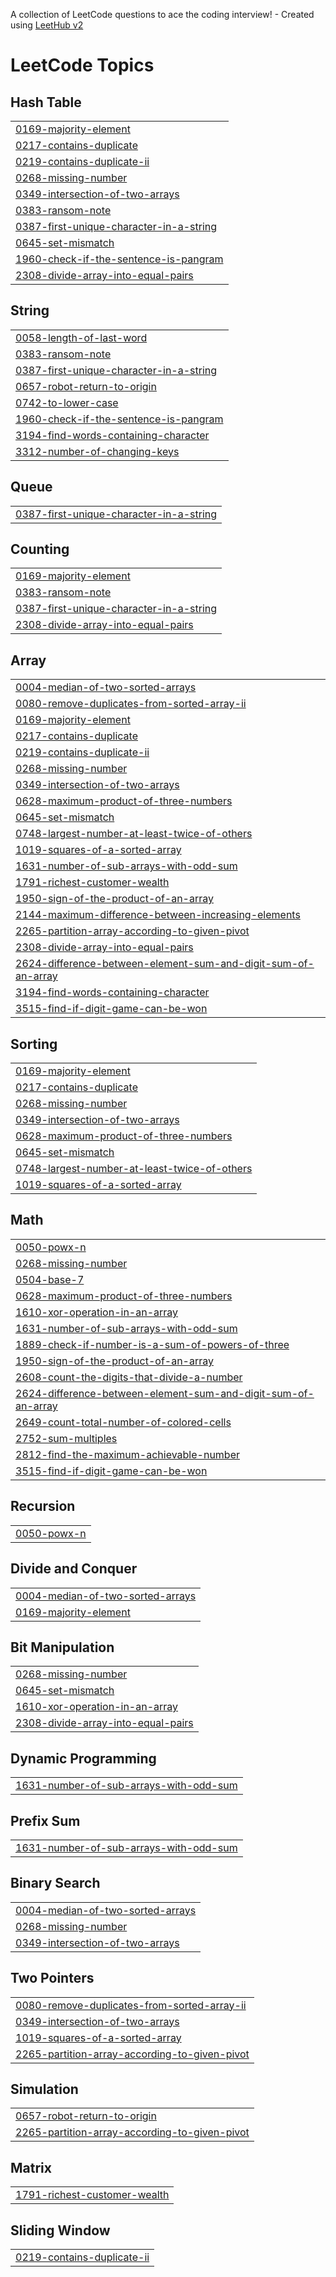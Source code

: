 A collection of LeetCode questions to ace the coding interview! - Created using [LeetHub v2](https://github.com/arunbhardwaj/LeetHub-2.0)
<!---LeetCode Topics Start-->
# LeetCode Topics
## Hash Table
|  |
| ------- |
| [0169-majority-element](https://github.com/Deepak-Balaji07/Leetcode-Problems/tree/master/0169-majority-element) |
| [0217-contains-duplicate](https://github.com/Deepak-Balaji07/Leetcode-Problems/tree/master/0217-contains-duplicate) |
| [0219-contains-duplicate-ii](https://github.com/Deepak-Balaji07/Leetcode-Problems/tree/master/0219-contains-duplicate-ii) |
| [0268-missing-number](https://github.com/Deepak-Balaji07/Leetcode-Problems/tree/master/0268-missing-number) |
| [0349-intersection-of-two-arrays](https://github.com/Deepak-Balaji07/Leetcode-Problems/tree/master/0349-intersection-of-two-arrays) |
| [0383-ransom-note](https://github.com/Deepak-Balaji07/Leetcode-Problems/tree/master/0383-ransom-note) |
| [0387-first-unique-character-in-a-string](https://github.com/Deepak-Balaji07/Leetcode-Problems/tree/master/0387-first-unique-character-in-a-string) |
| [0645-set-mismatch](https://github.com/Deepak-Balaji07/Leetcode-Problems/tree/master/0645-set-mismatch) |
| [1960-check-if-the-sentence-is-pangram](https://github.com/Deepak-Balaji07/Leetcode-Problems/tree/master/1960-check-if-the-sentence-is-pangram) |
| [2308-divide-array-into-equal-pairs](https://github.com/Deepak-Balaji07/Leetcode-Problems/tree/master/2308-divide-array-into-equal-pairs) |
## String
|  |
| ------- |
| [0058-length-of-last-word](https://github.com/Deepak-Balaji07/Leetcode-Problems/tree/master/0058-length-of-last-word) |
| [0383-ransom-note](https://github.com/Deepak-Balaji07/Leetcode-Problems/tree/master/0383-ransom-note) |
| [0387-first-unique-character-in-a-string](https://github.com/Deepak-Balaji07/Leetcode-Problems/tree/master/0387-first-unique-character-in-a-string) |
| [0657-robot-return-to-origin](https://github.com/Deepak-Balaji07/Leetcode-Problems/tree/master/0657-robot-return-to-origin) |
| [0742-to-lower-case](https://github.com/Deepak-Balaji07/Leetcode-Problems/tree/master/0742-to-lower-case) |
| [1960-check-if-the-sentence-is-pangram](https://github.com/Deepak-Balaji07/Leetcode-Problems/tree/master/1960-check-if-the-sentence-is-pangram) |
| [3194-find-words-containing-character](https://github.com/Deepak-Balaji07/Leetcode-Problems/tree/master/3194-find-words-containing-character) |
| [3312-number-of-changing-keys](https://github.com/Deepak-Balaji07/Leetcode-Problems/tree/master/3312-number-of-changing-keys) |
## Queue
|  |
| ------- |
| [0387-first-unique-character-in-a-string](https://github.com/Deepak-Balaji07/Leetcode-Problems/tree/master/0387-first-unique-character-in-a-string) |
## Counting
|  |
| ------- |
| [0169-majority-element](https://github.com/Deepak-Balaji07/Leetcode-Problems/tree/master/0169-majority-element) |
| [0383-ransom-note](https://github.com/Deepak-Balaji07/Leetcode-Problems/tree/master/0383-ransom-note) |
| [0387-first-unique-character-in-a-string](https://github.com/Deepak-Balaji07/Leetcode-Problems/tree/master/0387-first-unique-character-in-a-string) |
| [2308-divide-array-into-equal-pairs](https://github.com/Deepak-Balaji07/Leetcode-Problems/tree/master/2308-divide-array-into-equal-pairs) |
## Array
|  |
| ------- |
| [0004-median-of-two-sorted-arrays](https://github.com/Deepak-Balaji07/Leetcode-Problems/tree/master/0004-median-of-two-sorted-arrays) |
| [0080-remove-duplicates-from-sorted-array-ii](https://github.com/Deepak-Balaji07/Leetcode-Problems/tree/master/0080-remove-duplicates-from-sorted-array-ii) |
| [0169-majority-element](https://github.com/Deepak-Balaji07/Leetcode-Problems/tree/master/0169-majority-element) |
| [0217-contains-duplicate](https://github.com/Deepak-Balaji07/Leetcode-Problems/tree/master/0217-contains-duplicate) |
| [0219-contains-duplicate-ii](https://github.com/Deepak-Balaji07/Leetcode-Problems/tree/master/0219-contains-duplicate-ii) |
| [0268-missing-number](https://github.com/Deepak-Balaji07/Leetcode-Problems/tree/master/0268-missing-number) |
| [0349-intersection-of-two-arrays](https://github.com/Deepak-Balaji07/Leetcode-Problems/tree/master/0349-intersection-of-two-arrays) |
| [0628-maximum-product-of-three-numbers](https://github.com/Deepak-Balaji07/Leetcode-Problems/tree/master/0628-maximum-product-of-three-numbers) |
| [0645-set-mismatch](https://github.com/Deepak-Balaji07/Leetcode-Problems/tree/master/0645-set-mismatch) |
| [0748-largest-number-at-least-twice-of-others](https://github.com/Deepak-Balaji07/Leetcode-Problems/tree/master/0748-largest-number-at-least-twice-of-others) |
| [1019-squares-of-a-sorted-array](https://github.com/Deepak-Balaji07/Leetcode-Problems/tree/master/1019-squares-of-a-sorted-array) |
| [1631-number-of-sub-arrays-with-odd-sum](https://github.com/Deepak-Balaji07/Leetcode-Problems/tree/master/1631-number-of-sub-arrays-with-odd-sum) |
| [1791-richest-customer-wealth](https://github.com/Deepak-Balaji07/Leetcode-Problems/tree/master/1791-richest-customer-wealth) |
| [1950-sign-of-the-product-of-an-array](https://github.com/Deepak-Balaji07/Leetcode-Problems/tree/master/1950-sign-of-the-product-of-an-array) |
| [2144-maximum-difference-between-increasing-elements](https://github.com/Deepak-Balaji07/Leetcode-Problems/tree/master/2144-maximum-difference-between-increasing-elements) |
| [2265-partition-array-according-to-given-pivot](https://github.com/Deepak-Balaji07/Leetcode-Problems/tree/master/2265-partition-array-according-to-given-pivot) |
| [2308-divide-array-into-equal-pairs](https://github.com/Deepak-Balaji07/Leetcode-Problems/tree/master/2308-divide-array-into-equal-pairs) |
| [2624-difference-between-element-sum-and-digit-sum-of-an-array](https://github.com/Deepak-Balaji07/Leetcode-Problems/tree/master/2624-difference-between-element-sum-and-digit-sum-of-an-array) |
| [3194-find-words-containing-character](https://github.com/Deepak-Balaji07/Leetcode-Problems/tree/master/3194-find-words-containing-character) |
| [3515-find-if-digit-game-can-be-won](https://github.com/Deepak-Balaji07/Leetcode-Problems/tree/master/3515-find-if-digit-game-can-be-won) |
## Sorting
|  |
| ------- |
| [0169-majority-element](https://github.com/Deepak-Balaji07/Leetcode-Problems/tree/master/0169-majority-element) |
| [0217-contains-duplicate](https://github.com/Deepak-Balaji07/Leetcode-Problems/tree/master/0217-contains-duplicate) |
| [0268-missing-number](https://github.com/Deepak-Balaji07/Leetcode-Problems/tree/master/0268-missing-number) |
| [0349-intersection-of-two-arrays](https://github.com/Deepak-Balaji07/Leetcode-Problems/tree/master/0349-intersection-of-two-arrays) |
| [0628-maximum-product-of-three-numbers](https://github.com/Deepak-Balaji07/Leetcode-Problems/tree/master/0628-maximum-product-of-three-numbers) |
| [0645-set-mismatch](https://github.com/Deepak-Balaji07/Leetcode-Problems/tree/master/0645-set-mismatch) |
| [0748-largest-number-at-least-twice-of-others](https://github.com/Deepak-Balaji07/Leetcode-Problems/tree/master/0748-largest-number-at-least-twice-of-others) |
| [1019-squares-of-a-sorted-array](https://github.com/Deepak-Balaji07/Leetcode-Problems/tree/master/1019-squares-of-a-sorted-array) |
## Math
|  |
| ------- |
| [0050-powx-n](https://github.com/Deepak-Balaji07/Leetcode-Problems/tree/master/0050-powx-n) |
| [0268-missing-number](https://github.com/Deepak-Balaji07/Leetcode-Problems/tree/master/0268-missing-number) |
| [0504-base-7](https://github.com/Deepak-Balaji07/Leetcode-Problems/tree/master/0504-base-7) |
| [0628-maximum-product-of-three-numbers](https://github.com/Deepak-Balaji07/Leetcode-Problems/tree/master/0628-maximum-product-of-three-numbers) |
| [1610-xor-operation-in-an-array](https://github.com/Deepak-Balaji07/Leetcode-Problems/tree/master/1610-xor-operation-in-an-array) |
| [1631-number-of-sub-arrays-with-odd-sum](https://github.com/Deepak-Balaji07/Leetcode-Problems/tree/master/1631-number-of-sub-arrays-with-odd-sum) |
| [1889-check-if-number-is-a-sum-of-powers-of-three](https://github.com/Deepak-Balaji07/Leetcode-Problems/tree/master/1889-check-if-number-is-a-sum-of-powers-of-three) |
| [1950-sign-of-the-product-of-an-array](https://github.com/Deepak-Balaji07/Leetcode-Problems/tree/master/1950-sign-of-the-product-of-an-array) |
| [2608-count-the-digits-that-divide-a-number](https://github.com/Deepak-Balaji07/Leetcode-Problems/tree/master/2608-count-the-digits-that-divide-a-number) |
| [2624-difference-between-element-sum-and-digit-sum-of-an-array](https://github.com/Deepak-Balaji07/Leetcode-Problems/tree/master/2624-difference-between-element-sum-and-digit-sum-of-an-array) |
| [2649-count-total-number-of-colored-cells](https://github.com/Deepak-Balaji07/Leetcode-Problems/tree/master/2649-count-total-number-of-colored-cells) |
| [2752-sum-multiples](https://github.com/Deepak-Balaji07/Leetcode-Problems/tree/master/2752-sum-multiples) |
| [2812-find-the-maximum-achievable-number](https://github.com/Deepak-Balaji07/Leetcode-Problems/tree/master/2812-find-the-maximum-achievable-number) |
| [3515-find-if-digit-game-can-be-won](https://github.com/Deepak-Balaji07/Leetcode-Problems/tree/master/3515-find-if-digit-game-can-be-won) |
## Recursion
|  |
| ------- |
| [0050-powx-n](https://github.com/Deepak-Balaji07/Leetcode-Problems/tree/master/0050-powx-n) |
## Divide and Conquer
|  |
| ------- |
| [0004-median-of-two-sorted-arrays](https://github.com/Deepak-Balaji07/Leetcode-Problems/tree/master/0004-median-of-two-sorted-arrays) |
| [0169-majority-element](https://github.com/Deepak-Balaji07/Leetcode-Problems/tree/master/0169-majority-element) |
## Bit Manipulation
|  |
| ------- |
| [0268-missing-number](https://github.com/Deepak-Balaji07/Leetcode-Problems/tree/master/0268-missing-number) |
| [0645-set-mismatch](https://github.com/Deepak-Balaji07/Leetcode-Problems/tree/master/0645-set-mismatch) |
| [1610-xor-operation-in-an-array](https://github.com/Deepak-Balaji07/Leetcode-Problems/tree/master/1610-xor-operation-in-an-array) |
| [2308-divide-array-into-equal-pairs](https://github.com/Deepak-Balaji07/Leetcode-Problems/tree/master/2308-divide-array-into-equal-pairs) |
## Dynamic Programming
|  |
| ------- |
| [1631-number-of-sub-arrays-with-odd-sum](https://github.com/Deepak-Balaji07/Leetcode-Problems/tree/master/1631-number-of-sub-arrays-with-odd-sum) |
## Prefix Sum
|  |
| ------- |
| [1631-number-of-sub-arrays-with-odd-sum](https://github.com/Deepak-Balaji07/Leetcode-Problems/tree/master/1631-number-of-sub-arrays-with-odd-sum) |
## Binary Search
|  |
| ------- |
| [0004-median-of-two-sorted-arrays](https://github.com/Deepak-Balaji07/Leetcode-Problems/tree/master/0004-median-of-two-sorted-arrays) |
| [0268-missing-number](https://github.com/Deepak-Balaji07/Leetcode-Problems/tree/master/0268-missing-number) |
| [0349-intersection-of-two-arrays](https://github.com/Deepak-Balaji07/Leetcode-Problems/tree/master/0349-intersection-of-two-arrays) |
## Two Pointers
|  |
| ------- |
| [0080-remove-duplicates-from-sorted-array-ii](https://github.com/Deepak-Balaji07/Leetcode-Problems/tree/master/0080-remove-duplicates-from-sorted-array-ii) |
| [0349-intersection-of-two-arrays](https://github.com/Deepak-Balaji07/Leetcode-Problems/tree/master/0349-intersection-of-two-arrays) |
| [1019-squares-of-a-sorted-array](https://github.com/Deepak-Balaji07/Leetcode-Problems/tree/master/1019-squares-of-a-sorted-array) |
| [2265-partition-array-according-to-given-pivot](https://github.com/Deepak-Balaji07/Leetcode-Problems/tree/master/2265-partition-array-according-to-given-pivot) |
## Simulation
|  |
| ------- |
| [0657-robot-return-to-origin](https://github.com/Deepak-Balaji07/Leetcode-Problems/tree/master/0657-robot-return-to-origin) |
| [2265-partition-array-according-to-given-pivot](https://github.com/Deepak-Balaji07/Leetcode-Problems/tree/master/2265-partition-array-according-to-given-pivot) |
## Matrix
|  |
| ------- |
| [1791-richest-customer-wealth](https://github.com/Deepak-Balaji07/Leetcode-Problems/tree/master/1791-richest-customer-wealth) |
## Sliding Window
|  |
| ------- |
| [0219-contains-duplicate-ii](https://github.com/Deepak-Balaji07/Leetcode-Problems/tree/master/0219-contains-duplicate-ii) |
<!---LeetCode Topics End-->